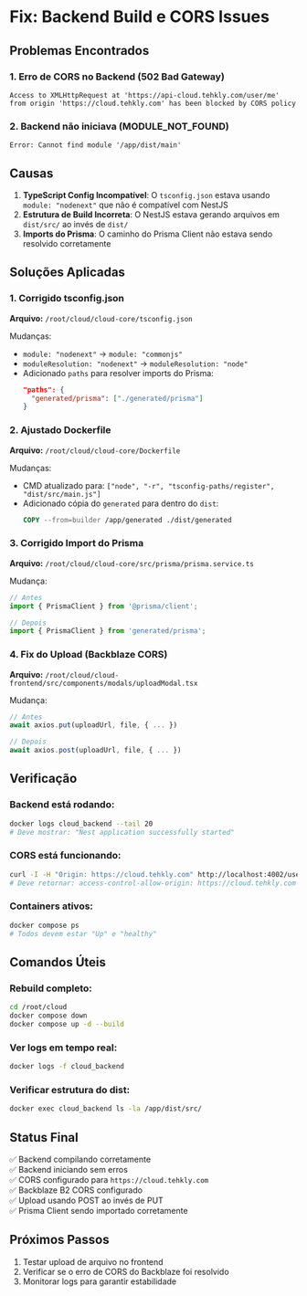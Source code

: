 # Fix: Backend Build e CORS Issues

## Problemas Encontrados

### 1. Erro de CORS no Backend (502 Bad Gateway)
```
Access to XMLHttpRequest at 'https://api-cloud.tehkly.com/user/me' 
from origin 'https://cloud.tehkly.com' has been blocked by CORS policy
```

### 2. Backend não iniciava (MODULE_NOT_FOUND)
```
Error: Cannot find module '/app/dist/main'
```

## Causas

1. **TypeScript Config Incompatível**: O `tsconfig.json` estava usando `module: "nodenext"` que não é compatível com NestJS
2. **Estrutura de Build Incorreta**: O NestJS estava gerando arquivos em `dist/src/` ao invés de `dist/`
3. **Imports do Prisma**: O caminho do Prisma Client não estava sendo resolvido corretamente

## Soluções Aplicadas

### 1. Corrigido tsconfig.json

**Arquivo:** `/root/cloud/cloud-core/tsconfig.json`

Mudanças:
- `module: "nodenext"` → `module: "commonjs"`
- `moduleResolution: "nodenext"` → `moduleResolution: "node"`
- Adicionado `paths` para resolver imports do Prisma:
  ```json
  "paths": {
    "generated/prisma": ["./generated/prisma"]
  }
  ```

### 2. Ajustado Dockerfile

**Arquivo:** `/root/cloud/cloud-core/Dockerfile`

Mudanças:
- CMD atualizado para: `["node", "-r", "tsconfig-paths/register", "dist/src/main.js"]`
- Adicionado cópia do `generated` para dentro do `dist`:
  ```dockerfile
  COPY --from=builder /app/generated ./dist/generated
  ```

### 3. Corrigido Import do Prisma

**Arquivo:** `/root/cloud/cloud-core/src/prisma/prisma.service.ts`

Mudança:
```typescript
// Antes
import { PrismaClient } from '@prisma/client';

// Depois
import { PrismaClient } from 'generated/prisma';
```

### 4. Fix do Upload (Backblaze CORS)

**Arquivo:** `/root/cloud/cloud-frontend/src/components/modals/uploadModal.tsx`

Mudança:
```typescript
// Antes
await axios.put(uploadUrl, file, { ... })

// Depois  
await axios.post(uploadUrl, file, { ... })
```

## Verificação

### Backend está rodando:
```bash
docker logs cloud_backend --tail 20
# Deve mostrar: "Nest application successfully started"
```

### CORS está funcionando:
```bash
curl -I -H "Origin: https://cloud.tehkly.com" http://localhost:4002/user/me
# Deve retornar: access-control-allow-origin: https://cloud.tehkly.com
```

### Containers ativos:
```bash
docker compose ps
# Todos devem estar "Up" e "healthy"
```

## Comandos Úteis

### Rebuild completo:
```bash
cd /root/cloud
docker compose down
docker compose up -d --build
```

### Ver logs em tempo real:
```bash
docker logs -f cloud_backend
```

### Verificar estrutura do dist:
```bash
docker exec cloud_backend ls -la /app/dist/src/
```

## Status Final

✅ Backend compilando corretamente  
✅ Backend iniciando sem erros  
✅ CORS configurado para `https://cloud.tehkly.com`  
✅ Backblaze B2 CORS configurado  
✅ Upload usando POST ao invés de PUT  
✅ Prisma Client sendo importado corretamente  

## Próximos Passos

1. Testar upload de arquivo no frontend
2. Verificar se o erro de CORS do Backblaze foi resolvido
3. Monitorar logs para garantir estabilidade
